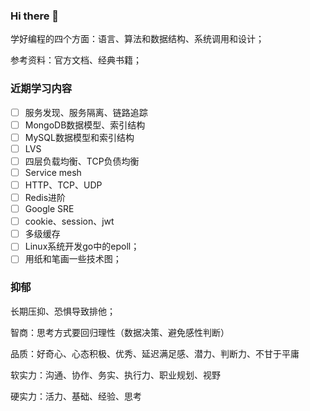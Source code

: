 ### Hi there 👋

学好编程的四个方面：语言、算法和数据结构、系统调用和设计；

参考资料：官方文档、经典书籍；

### 近期学习内容

- [ ] 服务发现、服务隔离、链路追踪
- [ ] MongoDB数据模型、索引结构
- [ ] MySQL数据模型和索引结构
- [ ] LVS
- [ ] 四层负载均衡、TCP负债均衡
- [ ] Service mesh
- [ ] HTTP、TCP、UDP
- [ ] Redis进阶
- [ ] Google SRE
- [ ] cookie、session、jwt
- [ ] 多级缓存
- [ ] Linux系统开发go中的epoll；
- [ ] 用纸和笔画一些技术图；

### 抑郁

长期压抑、恐惧导致排他；

智商：思考方式要回归理性（数据决策、避免感性判断）

品质：好奇心、心态积极、优秀、延迟满足感、潜力、判断力、不甘于平庸

软实力：沟通、协作、务实、执行力、职业规划、视野


硬实力：活力、基础、经验、思考



<!--
**azi-v/azi-v** is a ✨ _special_ ✨ repository because its `README.md` (this file) appears on your GitHub profile.

Here are some ideas to get you started:

- 🔭 I’m currently working on ...
- 🌱 I’m currently learning ...
- 👯 I’m looking to collaborate on ...
- 🤔 I’m looking for help with ...
- 💬 Ask me about ...
- 📫 How to reach me: ...
- 😄 Pronouns: ...
- ⚡ Fun fact: ...
-->
